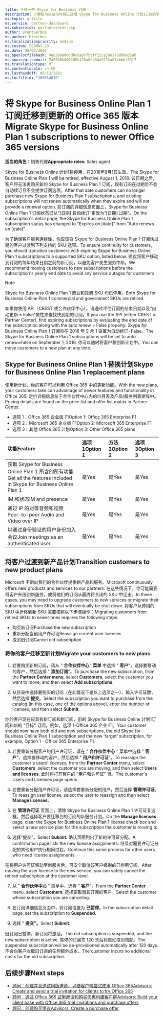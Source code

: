 ```yaml
---
title: 迁移一些 Skype for Business 订阅
description: 了解如何以及何时将已过期 Skype for business Online 计划1订阅的特定客户迁移到新的 Office 365 版本。
ms.topic: article
ms.service: partner-dashboard
ms.subservice: partnercenter-csp
author: BrentSerbus
ms.author: brserbus
ms.localizationpriority: medium
ms.custom: SEOMAY.20
ms.date: 06/03/2020
ms.openlocfilehash: 0e8289ad06dbc8a95f5cff22ca386176d6ba65ab
ms.sourcegitcommit: 7a6836bd962d5b426a8cb34a9132a87cbbbf39f7
ms.translationtype: MT
ms.contentlocale: zh-CN
ms.lasthandoff: 05/13/2021
ms.locfileid: "109854819"
---
```

# <a name="migrate-skype-for-business-online-plan-1-subscriptions-to-newer-office-365-versions"></a><span data-ttu-id="2b380-103">将 Skype for Business Online Plan 1 订阅迁移到更新的 Office 365 版本</span><span class="sxs-lookup"><span data-stu-id="2b380-103">Migrate Skype for Business Online Plan 1 subscriptions to newer Office 365 versions</span></span>

<span data-ttu-id="2b380-104">**适当的角色**：销售代理</span><span class="sxs-lookup"><span data-stu-id="2b380-104">**Appropriate roles**: Sales agent</span></span>

<span data-ttu-id="2b380-105">Skype for Business Online 计划1将停用，在2018年8月1日生效。</span><span class="sxs-lookup"><span data-stu-id="2b380-105">The Skype for Business Online Plan 1 will be retired, effective August 1, 2018.</span></span> <span data-ttu-id="2b380-106">该日期之后，客户将无法再购买新的 Skype for Business Plan 1 订阅，现有订阅在过期后不会自动续订且不会提供订阅选项。</span><span class="sxs-lookup"><span data-stu-id="2b380-106">After that date customers can no longer purchase new Skype for Business Plan 1 subscriptions, and existing subscriptions will not renew automatically when they expire and will not provide a renewal option.</span></span> <span data-ttu-id="2b380-107">在订阅的详细信息页面上，Skype for Business Online Plan 1 订阅状态已从“[日期] 自动续订”更改为“[日期] 过期”。</span><span class="sxs-lookup"><span data-stu-id="2b380-107">On the subscription's detail page, the Skype for Business Online Plan 1 subscription status has changed to "Expires on [date]" from "Auto renews on [date]".</span></span>  

<span data-ttu-id="2b380-108">为了确保客户服务连续性，你应该将 Skype for Business Online Plan 1 订阅快过期的客户过渡到下列支持的 SKU 选项。</span><span class="sxs-lookup"><span data-stu-id="2b380-108">To ensure continuity for customers, you should transition customers with expiring Skype for Business Online Plan 1 subscriptions to a supported SKU option, listed below.</span></span> <span data-ttu-id="2b380-109">建议将客户移动到订阅的每年结束日期之前的新订阅，以避免客户发生服务中断。</span><span class="sxs-lookup"><span data-stu-id="2b380-109">We recommend moving customers to new subscriptions before the subscription's yearly end date to avoid any service outages for customers.</span></span> 

>[!NOTE]
><span data-ttu-id="2b380-110">Skype for Business Online Plan 1 商业和政府 SKU 均已停用。</span><span class="sxs-lookup"><span data-stu-id="2b380-110">Both Skype for Business Online Plan 1 commercial and government SKUs are retired.</span></span>

<span data-ttu-id="2b380-111">如果你使用 API（CREST 或合作伙伴中心），请通过评估订阅的结束日期以及“自动更新 = False”属性来查找快到期的订阅。</span><span class="sxs-lookup"><span data-stu-id="2b380-111">If you use the API (either CREST or Partner Center), find expiring subscriptions by evaluating the end date of the subscription along with the auto renew = False property.</span></span> <span data-ttu-id="2b380-112">Skype for Business Online Plan 1 订阅将在 2018 年 9 月 1 设置为自动续订=False。</span><span class="sxs-lookup"><span data-stu-id="2b380-112">The Skype for Business Online Plan 1 subscriptions will be set to auto renew=False on September 1, 2018.</span></span> <span data-ttu-id="2b380-113">你可以随时将客户移到新计划中。</span><span class="sxs-lookup"><span data-stu-id="2b380-113">You can move customers to a new plan at any time.</span></span> 

## <a name="skype-for-business-online-plan-1-replacement-plans"></a><span data-ttu-id="2b380-114">Skype for Business Online Plan 1 替换计划</span><span class="sxs-lookup"><span data-stu-id="2b380-114">Skype for Business Online Plan 1 replacement plans</span></span>

<span data-ttu-id="2b380-115">使用新计划，你的客户可以利用 Office 365 中的更新功能。</span><span class="sxs-lookup"><span data-stu-id="2b380-115">With the new plans, your customers take can advantage of newer features and functionality in Office 365.</span></span> <span data-ttu-id="2b380-116">定价详细信息位于合作伙伴中心内的价目表及产品/服务列表矩阵中。</span><span class="sxs-lookup"><span data-stu-id="2b380-116">Pricing details are found on the price list and offer list matrix in Partner Center.</span></span> 

- <span data-ttu-id="2b380-117">选项 1：Office 365 企业版 F1</span><span class="sxs-lookup"><span data-stu-id="2b380-117">Option 1: Office 365 Enterprise F1</span></span>
- <span data-ttu-id="2b380-118">选项 2：Microsoft 365 企业版 F1</span><span class="sxs-lookup"><span data-stu-id="2b380-118">Option 2: Microsoft 365 Enterprise F1</span></span>
- <span data-ttu-id="2b380-119">选项 3：其他 Office 365 计划</span><span class="sxs-lookup"><span data-stu-id="2b380-119">Option 3: Other Office 365 plans</span></span>

|<span data-ttu-id="2b380-120">**功能**</span><span class="sxs-lookup"><span data-stu-id="2b380-120">**Feature**</span></span>    |<span data-ttu-id="2b380-121">**选项 1**</span><span class="sxs-lookup"><span data-stu-id="2b380-121">**Option 1**</span></span>   |<span data-ttu-id="2b380-122">**方法 2**</span><span class="sxs-lookup"><span data-stu-id="2b380-122">**Option 2**</span></span>   |<span data-ttu-id="2b380-123">**选项3**</span><span class="sxs-lookup"><span data-stu-id="2b380-123">**Option 3**</span></span>   |
|:-----------------|:-----------------|:-------------|:------------|
|<span data-ttu-id="2b380-124">获取 Skype for Business Online Plan 1 所含的所有功能</span><span class="sxs-lookup"><span data-stu-id="2b380-124">Get all the features included in Skype for Business Online Plan 1</span></span>|<span data-ttu-id="2b380-125">是</span><span class="sxs-lookup"><span data-stu-id="2b380-125">Yes</span></span>   |<span data-ttu-id="2b380-126">是</span><span class="sxs-lookup"><span data-stu-id="2b380-126">Yes</span></span>   |<span data-ttu-id="2b380-127">是</span><span class="sxs-lookup"><span data-stu-id="2b380-127">Yes</span></span>   |
|<span data-ttu-id="2b380-128">IM 和状态</span><span class="sxs-lookup"><span data-stu-id="2b380-128">IM and presence</span></span> |<span data-ttu-id="2b380-129">是</span><span class="sxs-lookup"><span data-stu-id="2b380-129">Yes</span></span>   |<span data-ttu-id="2b380-130">是</span><span class="sxs-lookup"><span data-stu-id="2b380-130">Yes</span></span>   |<span data-ttu-id="2b380-131">是</span><span class="sxs-lookup"><span data-stu-id="2b380-131">Yes</span></span>   |
|<span data-ttu-id="2b380-132">通过 IP 的对等音频和视频</span><span class="sxs-lookup"><span data-stu-id="2b380-132">Peer-to-peer Audio and Video over IP</span></span>|<span data-ttu-id="2b380-133">是</span><span class="sxs-lookup"><span data-stu-id="2b380-133">Yes</span></span>   |<span data-ttu-id="2b380-134">是</span><span class="sxs-lookup"><span data-stu-id="2b380-134">Yes</span></span>   |<span data-ttu-id="2b380-135">是</span><span class="sxs-lookup"><span data-stu-id="2b380-135">Yes</span></span>   
|<span data-ttu-id="2b380-136">以通过身份验证的用户身份加入会议</span><span class="sxs-lookup"><span data-stu-id="2b380-136">Join meetings as an authenticated user</span></span>| <span data-ttu-id="2b380-137">是</span><span class="sxs-lookup"><span data-stu-id="2b380-137">Yes</span></span>   |<span data-ttu-id="2b380-138">是</span><span class="sxs-lookup"><span data-stu-id="2b380-138">Yes</span></span>   |<span data-ttu-id="2b380-139">是</span><span class="sxs-lookup"><span data-stu-id="2b380-139">Yes</span></span>   |

## <a name="transition-customers-to-new-product-plans"></a><span data-ttu-id="2b380-140">将客户过渡到新产品计划</span><span class="sxs-lookup"><span data-stu-id="2b380-140">Transition customers to new product plans</span></span>

<span data-ttu-id="2b380-141">Microsoft 不断向我们的合作伙伴提供新产品和服务。</span><span class="sxs-lookup"><span data-stu-id="2b380-141">Microsoft continuously offers new products and services to our partners.</span></span> <span data-ttu-id="2b380-142">在这些情况下，你可能需要将客户升级到新服务，或将他们的订阅从最终将关闭的 SKU 中迁出。</span><span class="sxs-lookup"><span data-stu-id="2b380-142">In these cases, you may need to upgrade customers to new services or migrate their subscriptions from SKUs that will eventually be shut down.</span></span> <span data-ttu-id="2b380-143">将客户从停用的 SKU 中迁移到新 SKU 需要按照以下步骤操作：</span><span class="sxs-lookup"><span data-stu-id="2b380-143">Migrating customers from retired SKUs to newer ones requires the following steps:</span></span>

- <span data-ttu-id="2b380-144">购买新订阅</span><span class="sxs-lookup"><span data-stu-id="2b380-144">Purchase the new subscription</span></span>
- <span data-ttu-id="2b380-145">重新分配当前用户许可证</span><span class="sxs-lookup"><span data-stu-id="2b380-145">Reassign current user licenses</span></span>
- <span data-ttu-id="2b380-146">取消旧订阅</span><span class="sxs-lookup"><span data-stu-id="2b380-146">Cancel old subscription</span></span>

### <a name="migrate-your-customers-to-new-plans"></a><span data-ttu-id="2b380-147">将你的客户迁移至新计划</span><span class="sxs-lookup"><span data-stu-id="2b380-147">Migrate your customers to new plans</span></span>

1. <span data-ttu-id="2b380-148">若要购买新的订阅，请从 " **合作伙伴中心" 菜单** 中选择 " **客户**"，选择要移动的客户，然后选择 " **添加订阅**"。</span><span class="sxs-lookup"><span data-stu-id="2b380-148">To purchase the new subscription, from the **Partner Center menu**, select **Customers**, select the customer you want to move, and then select **Add subscriptions**.</span></span>

2. <span data-ttu-id="2b380-149">从目录中选择要购买的订阅（在此情况下是以上选项之一）、输入许可证数，然后选择 **提交**。</span><span class="sxs-lookup"><span data-stu-id="2b380-149">Select the subscription you want to purchase from the catalog (in this case, one of the options above), enter the number of licenses, and then select **Submit**.</span></span> 

<span data-ttu-id="2b380-150">你的客户现在应具有新订阅和新订阅，旧的 Skype for Business Online 计划1订阅和新的 "目标" 订阅，例如，选项 1-Office 365 企业 F1。</span><span class="sxs-lookup"><span data-stu-id="2b380-150">Your customer should now have both old and new subscriptions, the old Skype for Business Online Plan 1  subscription and the new 'target' subscription, for example, Option 1 - Office 365 Enterprise F1.</span></span>

3. <span data-ttu-id="2b380-151">若要重新分配客户的用户许可证，请在 " **合作伙伴中心** " 菜单中选择 " **客户**"，选择要移动的客户，然后选择 " **用户和许可证**"。</span><span class="sxs-lookup"><span data-stu-id="2b380-151">To reassign the customer's users' licenses, from the **Partner Center** menu, select **Customers**, select the customer you are moving, and then select **Users and licenses**.</span></span> <span data-ttu-id="2b380-152">此时将打开客户的 "用户和许可证" 页。</span><span class="sxs-lookup"><span data-stu-id="2b380-152">The customer's Users and Licenses page opens.</span></span>

4. <span data-ttu-id="2b380-153">若要重新分配用户许可证，请选择要重新分配的用户，然后选择 **管理许可证**。</span><span class="sxs-lookup"><span data-stu-id="2b380-153">To reassign user license, select the user to reassign and then select **Manage licenses.**</span></span>

5. <span data-ttu-id="2b380-154">在 **管理许可证** 页面上，清除 Skype for Business Online Plan 1 许可证复选框，然后选择客户要迁移到的订阅的新服务计划。</span><span class="sxs-lookup"><span data-stu-id="2b380-154">On the **Manage licenses** page, clear the Skype for Business Online Plan 1 license check box and select a new service plan for the subscription the customer is moving to.</span></span>

6. <span data-ttu-id="2b380-155">选择“提交”。</span><span class="sxs-lookup"><span data-stu-id="2b380-155">Select **Submit**.</span></span> <span data-ttu-id="2b380-156">确认页面列出了新的许可证分配。</span><span class="sxs-lookup"><span data-stu-id="2b380-156">A confirmation page lists the new license assignments.</span></span> <span data-ttu-id="2b380-157">继续对需要许可证分配的其他用户执行相同过程。</span><span class="sxs-lookup"><span data-stu-id="2b380-157">Continue this same process for other users who need license assignments.</span></span>

<span data-ttu-id="2b380-158">在将用户许可证移动至新服务后，可安全取消该客户级别的已停用订阅。</span><span class="sxs-lookup"><span data-stu-id="2b380-158">After moving the user license to the new service, you can safely cancel the retired subscription at the customer level.</span></span>

7. <span data-ttu-id="2b380-159">从 " **合作伙伴中心** " 菜单中，选择 " **客户**"。</span><span class="sxs-lookup"><span data-stu-id="2b380-159">From the **Partner Center** menu, select **Customers**.</span></span> <span data-ttu-id="2b380-160">选择要取消其订阅的客户。</span><span class="sxs-lookup"><span data-stu-id="2b380-160">Select the customer whose subscription you are canceling.</span></span>

8. <span data-ttu-id="2b380-161">在订阅详细信息页面中，将订阅设置为 **已暂停**。</span><span class="sxs-lookup"><span data-stu-id="2b380-161">In the subscription detail page, set the subscription to **Suspended**.</span></span>

9. <span data-ttu-id="2b380-162">选择 " **提交"。**</span><span class="sxs-lookup"><span data-stu-id="2b380-162">Select **Submit.**</span></span>

<span data-ttu-id="2b380-163">旧订阅已暂停，新订阅将激活。</span><span class="sxs-lookup"><span data-stu-id="2b380-163">The old subscription is suspended, and the new subscription is active.</span></span> <span data-ttu-id="2b380-164">暂停的订阅在 120 天后将自动取消预配。</span><span class="sxs-lookup"><span data-stu-id="2b380-164">The suspended subscription will be de-provisioned automatically after 120 days.</span></span> <span data-ttu-id="2b380-165">不会向客户收取旧订阅的任何额外成本。</span><span class="sxs-lookup"><span data-stu-id="2b380-165">The customer incurs no additional costs for the old subscription.</span></span>

## <a name="next-steps"></a><span data-ttu-id="2b380-166">后续步骤</span><span class="sxs-lookup"><span data-stu-id="2b380-166">Next steps</span></span>

- [<span data-ttu-id="2b380-167">顾问：创建并发送试用版邀请，以便客户端尝试使用 Office 365</span><span class="sxs-lookup"><span data-stu-id="2b380-167">Advisors: Create and send a trial invitation for clients to try Office 365</span></span>](advisors-create-a-trial-invitation.md)
- [<span data-ttu-id="2b380-168">顾问：通过 Office 365 试用邀请和购买优惠构建客户群</span><span class="sxs-lookup"><span data-stu-id="2b380-168">Advisors: Build your client base with Office 365 trial invitations and purchase offers</span></span>](advisors-build-your-business.md)
- [<span data-ttu-id="2b380-169">顾问：创建购买提议</span><span class="sxs-lookup"><span data-stu-id="2b380-169">Advisors: Create a purchase offer</span></span>](advisor-create-a-purchase-offer.md)
